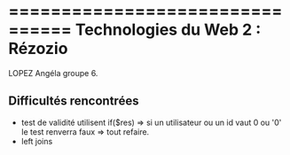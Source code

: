 ================================
Technologies du Web 2 : Rézozio
================================
LOPEZ Angéla groupe 6.

Difficultés rencontrées
-----------------------
* test de validité utilisent if($res) => si un utilisateur ou un id vaut 0 ou '0'
le test renverra faux => tout refaire.
* left joins 
